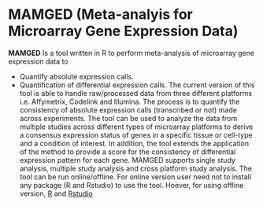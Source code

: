 # MAMGED (Meta-analyis for Microarray Gene Expression Data)
**MAMGED** Is a tool written in R to perform meta-analysis  of  microarray  gene  expression  data  to
* Quantify  absolute  expression  calls.
* Quantification of differential expression calls. 
The current version of this tool is able to handle raw/processed data from three different platforms i.e. Affymetrix, Codelink and Illumina. The process is to quantify the consistency of absolute expression calls (transcribed or not) made across experiments. The tool can be used to analyze the data from multiple studies across different types of microarray platforms to derive a consensus expression status of genes in a specific tissue or cell-type and a condition of interest. In addition, the tool extends the application of the method to provide a score for the consistency of differential expression pattern for each gene. MAMGED supports single study analysis, multiple study analysis and cross platform study analysis. 
The tool can be run online/offline. For online version user need not to install any package (R and Rstudio) to use the tool. Hoever, for using offline version, [R](https://cran.r-project.org/) and [Rstudio](https://www.rstudio.com/products/RStudio/#Desktop)
